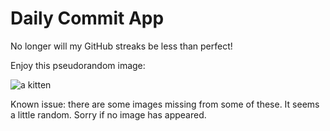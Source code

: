 Daily Commit App
================
No longer will my GitHub streaks be less than perfect!

Enjoy this pseudorandom image:

![a kitten](http://placekitten.com/700/200 "a kitten")

Known issue: there are some images missing from some of these. It seems a little random. Sorry if no image has appeared.